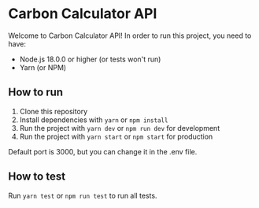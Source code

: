 # Carbon Calculator API

Welcome to Carbon Calculator API!
In order to run this project, you need to have:
- Node.js 18.0.0 or higher (or tests won't run)
- Yarn (or NPM)

## How to run

1. Clone this repository
2. Install dependencies with `yarn` or `npm install`
3. Run the project with `yarn dev` or `npm run dev` for development
4. Run the project with `yarn start` or `npm start` for production

Default port is 3000, but you can change it in the .env file.

## How to test

Run `yarn test` or `npm run test` to run all tests.
